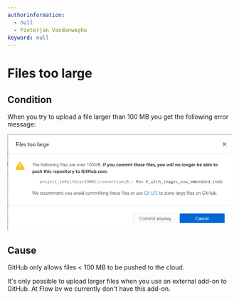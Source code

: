 ```yaml
---
authorinformation:
  - null
  - Pieterjan Vandenweghe
keyword: null
---
```


# Files too large

## Condition

When you try to upload a file larger than 100 MB you get the following error message:

![](../../../.gitbook/assets/git-file-too-large.png)

## Cause

GitHub only allows files &lt; 100 MB to be pushed to the cloud.

It's only possible to upload larger files when you use an external add-on to GitHub. At Flow bv we currently don't have this add-on.

